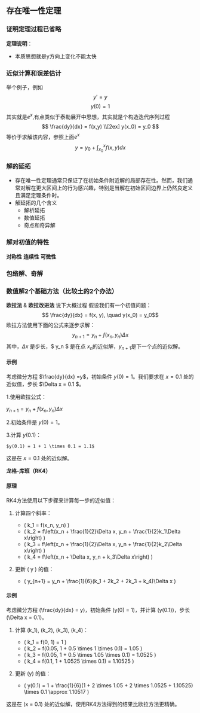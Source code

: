 ## 存在唯一性定理
### 证明定理过程已省略
**定理说明**：
- 本质思想就是y方向上变化不能太快
### 近似计算和误差估计
举个例子，例如 $$y'= y $$ $$y(0) = 1 $$
其实就是$e^x$,有点类似于泰勒展开中思想，其实就是个构造迭代序列过程
$$
\frac{dy}{dx} = f(x,y) 
\\[2ex]
y(x_0) = y_0
$$
等价于求解该内容，参照上面$e^x$
$$
y = y_0 + \int_{x_0}^{x}f(x,y)dx
$$

### 解的延拓
- 存在唯一性定理通常只保证了在初始条件附近解的局部存在性。然而，我们通常对解在更大区间上的行为感兴趣，特别是当解在初始区间边界上仍然良定义且满足定理条件时。
- 解延拓的几个含义
    - 解析延拓
    - 数值延拓
    - 奇点和奇异解

### 解对初值的特性
**对称性**
**连续性**
**可微性**

### 包络解、奇解

### 数值解2个基础方法（比较土的2个办法）
**欧拉法** & **欧拉改进法**
说下大概过程
假设我们有一个初值问题：
$$
\frac{dy}{dx} = f(x, y), \quad y(x_0) = y_0​
$$
欧拉方法使用下面的公式来逐步求解：
$$
y_{n+1} = y_n + f(x_n, y_n) \Delta x
$$
其中，$\Delta x$ 是步长，$ y_n $​ 是在点 $x_n$​ 的近似解，$y_{n+1}$​ 是下一个点的近似解。

#### 示例

考虑微分方程 $\frac{dy}{dx} =y$，初始条件 $y(0)=1$。我们要求在 $x=0.1$ 处的近似值，步长 $\Delta x = 0.1 $。

1.使用欧拉公式：
    
   $y_{n+1} = y_n + f(x_n, y_n) \Delta x$
    
2.初始条件是 $y(0)=1$。
    
3.计算 $y(0.1)$：
    
    $y(0.1) = 1 + 1 \times 0.1 = 1.1$
    
这是在 $x=0.1$ 处的近似解。

**龙格-库班（RK4）**
#### 原理

RK4方法使用以下步骤来计算每一步的近似值：

1. 计算四个斜率：
   - \( k_1 = f(x_n, y_n) \)
   - \( k_2 = f\left(x_n + \frac{1}{2}\Delta x, y_n + \frac{1}{2}k_1\Delta x\right) \)
   - \( k_3 = f\left(x_n + \frac{1}{2}\Delta x, y_n + \frac{1}{2}k_2\Delta x\right) \)
   - \( k_4 = f\left(x_n + \Delta x, y_n + k_3\Delta x\right) \)

2. 更新 \( y \) 的值：
   - \( y_{n+1} = y_n + \frac{1}{6}(k_1 + 2k_2 + 2k_3 + k_4)\Delta x \)

#### 示例

考虑微分方程 \(\frac{dy}{dx} = y\)，初始条件 \(y(0) = 1\)，并计算 \(y(0.1)\)，步长 \(\Delta x = 0.1\)。

1. 计算 \(k_1\), \(k_2\), \(k_3\), \(k_4\)：
   - \( k_1 = f(0, 1) = 1 \)
   - \( k_2 = f(0.05, 1 + 0.5 \times 1 \times 0.1) = 1.05 \)
   - \( k_3 = f(0.05, 1 + 0.5 \times 1.05 \times 0.1) = 1.0525 \)
   - \( k_4 = f(0.1, 1 + 1.0525 \times 0.1) = 1.10525 \)

2. 更新 \(y\) 的值：
   - \( y(0.1) = 1 + \frac{1}{6}(1 + 2 \times 1.05 + 2 \times 1.0525 + 1.10525) \times 0.1 \approx 1.10517 \)

这是在 \(x = 0.1\) 处的近似解，使用RK4方法得到的结果比欧拉方法更精确。
